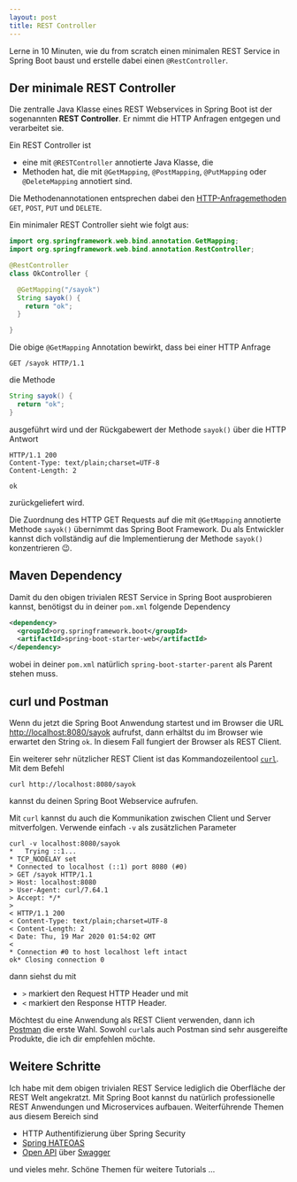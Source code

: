 ```yaml
---
layout: post
title: REST Controller
---
```

Lerne in 10 Minuten, wie du from scratch einen minimalen REST Service in Spring Boot baust und erstelle dabei einen `@RestController`.

## Der minimale REST Controller

Die zentralle Java Klasse eines REST Webservices in Spring Boot ist der sogenannten **REST Controller**. Er nimmt die HTTP Anfragen entgegen und verarbeitet sie.

Ein REST Controller ist
- eine mit `@RESTController` annotierte Java Klasse, die
- Methoden hat, die mit `@GetMapping`, `@PostMapping`, `@PutMapping` oder `@DeleteMapping` annotiert sind.

Die Methodenannotationen entsprechen dabei den [HTTP-Anfragemethoden](https://de.wikipedia.org/wiki/Hypertext_Transfer_Protocol#HTTP-Anfragemethoden) `GET`, `POST`, `PUT` und `DELETE`.

Ein minimaler REST Controller sieht wie folgt aus:
```java
import org.springframework.web.bind.annotation.GetMapping;
import org.springframework.web.bind.annotation.RestController;

@RestController
class OkController {

  @GetMapping("/sayok")
  String sayok() {
    return "ok";
  }

}
```

Die obige `@GetMapping` Annotation bewirkt, dass bei einer HTTP Anfrage
```console
GET /sayok HTTP/1.1
```
die Methode
```java
String sayok() {
  return "ok";
}
```
ausgeführt wird und der Rückgabewert der Methode `sayok()` über die HTTP Antwort
```console
HTTP/1.1 200
Content-Type: text/plain;charset=UTF-8
Content-Length: 2

ok
```
zurückgeliefert wird.

Die Zuordnung des HTTP GET Requests auf die mit `@GetMapping` annotierte Methode `sayok()` übernimmt das Spring Boot Framework. Du als Entwickler kannst dich vollständig auf die Implementierung der Methode `sayok()` konzentrieren 😉.

## Maven Dependency

Damit du den obigen trivialen REST Service in Spring Boot ausprobieren kannst, benötigst du in deiner `pom.xml` folgende Dependency
```xml
<dependency>
  <groupId>org.springframework.boot</groupId>
  <artifactId>spring-boot-starter-web</artifactId>
</dependency>
```
wobei in deiner `pom.xml` natürlich `spring-boot-starter-parent` als Parent stehen muss.

## curl und Postman

Wenn du jetzt die Spring Boot Anwendung startest und im Browser die URL [http://localhost:8080/sayok](http://localhost:8080/sayok) aufrufst, dann erhältst du im Browser wie erwartet den String `ok`. In diesem Fall fungiert der Browser als REST Client.

Ein weiterer sehr nützlicher REST Client ist das Kommandozeilentool [`curl`](https://curl.haxx.se/). Mit dem Befehl
```shell
curl http://localhost:8080/sayok
```
kannst du deinen Spring Boot Webservice aufrufen.

Mit `curl` kannst du auch die Kommunikation zwischen Client und Server mitverfolgen. Verwende einfach `-v` als zusätzlichen Parameter
```shell
curl -v localhost:8080/sayok
*   Trying ::1...
* TCP_NODELAY set
* Connected to localhost (::1) port 8080 (#0)
> GET /sayok HTTP/1.1
> Host: localhost:8080
> User-Agent: curl/7.64.1
> Accept: */*
>
< HTTP/1.1 200
< Content-Type: text/plain;charset=UTF-8
< Content-Length: 2
< Date: Thu, 19 Mar 2020 01:54:02 GMT
<
* Connection #0 to host localhost left intact
ok* Closing connection 0
```
dann siehst du mit
- `>` markiert den Request HTTP Header und mit
- `<` markiert den Response HTTP Header.

Möchtest du eine Anwendung als REST Client verwenden, dann ich [Postman](https://www.postman.com/) die erste Wahl. Sowohl `curl`als auch Postman sind sehr ausgereifte Produkte, die ich dir empfehlen möchte.

## Weitere Schritte

Ich habe mit dem obigen trivialen REST Service lediglich die Oberfläche der REST Welt angekratzt. Mit Spring Boot kannst du natürlich professionelle REST Anwendungen und Microservices aufbauen. Weiterführende Themen aus diesem Bereich sind

- HTTP Authentifizierung über Spring Security
- [Spring HATEOAS](https://spring.io/projects/spring-hateoas)
- [Open API](https://www.openapis.org/) über [Swagger](https://swagger.io/)

und vieles mehr.
Schöne Themen für weitere Tutorials ...
